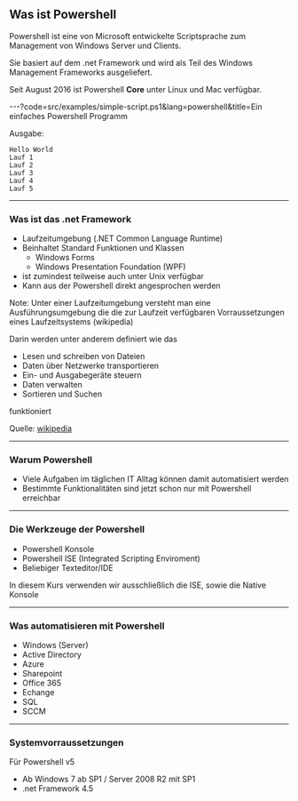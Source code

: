 ## Was ist Powershell

Powershell ist eine von Microsoft entwickelte Scriptsprache zum Management von Windows Server und Clients.

Sie basiert auf dem .net Framework und wird als Teil des Windows Management Frameworks ausgeliefert.

Seit August 2016 ist Powershell **Core** unter Linux und Mac verfügbar.

---?code=src/examples/simple-script.ps1&lang=powershell&title=Ein einfaches Powershell Programm

Ausgabe:

```console
Hello World
Lauf 1
Lauf 2
Lauf 3
Lauf 4
Lauf 5
```

---

### Was ist das .net Framework

* Laufzeitumgebung (.NET Common Language Runtime)
* Beinhaltet Standard Funktionen und Klassen
  * Windows Forms
  * Windows Presentation Foundation (WPF)
* ist zumindest teilweise auch unter Unix verfügbar
* Kann aus der Powershell direkt angesprochen werden

Note:
Unter einer Laufzeitumgebung versteht man eine Ausführungsumgebung die die zur Laufzeit verfügbaren Vorraussetzungen eines Laufzeitsystems (wikipedia)

Darin werden unter anderem definiert wie das

* Lesen und schreiben von Dateien
* Daten über Netzwerke transportieren
* Ein- und Ausgabegeräte steuern
* Daten verwalten
* Sortieren und Suchen

funktioniert

Quelle: [wikipedia](https://de.wikipedia.org/wiki/Laufzeitumgebung)

---

### Warum Powershell

* Viele Aufgaben im täglichen IT Alltag können damit automatisiert werden
* Bestimmte Funktionalitäten sind jetzt schon nur mit Powershell erreichbar

---

### Die Werkzeuge der Powershell

* Powershell Konsole
* Powershell ISE (Integrated Scripting Enviroment)
* Beliebiger Texteditor/IDE

In diesem Kurs verwenden wir ausschließlich die ISE, sowie die Native Konsole

---

### Was automatisieren mit Powershell

* Windows (Server)
* Active Directory
* Azure
* Sharepoint
* Office 365
* Echange
* SQL
* SCCM

---

### Systemvorraussetzungen

Für Powershell v5

* Ab Windows 7 ab SP1 / Server 2008 R2 mit SP1
* .net Framework 4.5
